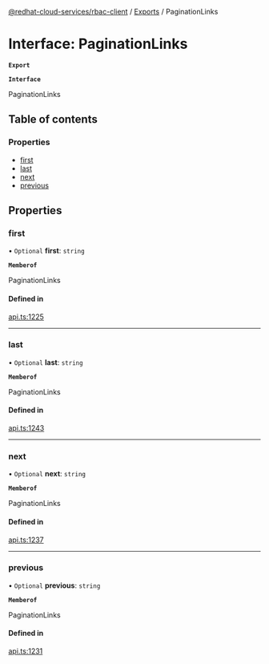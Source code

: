 [@redhat-cloud-services/rbac-client](../README.md) / [Exports](../modules.md) / PaginationLinks

# Interface: PaginationLinks

**`Export`**

**`Interface`**

PaginationLinks

## Table of contents

### Properties

- [first](PaginationLinks.md#first)
- [last](PaginationLinks.md#last)
- [next](PaginationLinks.md#next)
- [previous](PaginationLinks.md#previous)

## Properties

### first

• `Optional` **first**: `string`

**`Memberof`**

PaginationLinks

#### Defined in

[api.ts:1225](https://github.com/RedHatInsights/javascript-clients/blob/master/packages/rbac/api.ts#L1225)

___

### last

• `Optional` **last**: `string`

**`Memberof`**

PaginationLinks

#### Defined in

[api.ts:1243](https://github.com/RedHatInsights/javascript-clients/blob/master/packages/rbac/api.ts#L1243)

___

### next

• `Optional` **next**: `string`

**`Memberof`**

PaginationLinks

#### Defined in

[api.ts:1237](https://github.com/RedHatInsights/javascript-clients/blob/master/packages/rbac/api.ts#L1237)

___

### previous

• `Optional` **previous**: `string`

**`Memberof`**

PaginationLinks

#### Defined in

[api.ts:1231](https://github.com/RedHatInsights/javascript-clients/blob/master/packages/rbac/api.ts#L1231)
